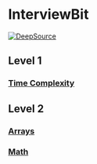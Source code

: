 # InterviewBit
[![DeepSource](https://deepsource.io/gh/themagicalmammal/InterviewBit.svg/?label=active+issues&show_trend=true)](https://deepsource.io/gh/themagicalmammal/InterviewBit/?ref=repository-badge) </br>

## Level 1
### [Time Complexity](https://github.com/themagicalmammal/InterviewBit/tree/main/Level%201%20-%20Time%20Complexity)

## Level 2
### [Arrays](https://github.com/themagicalmammal/InterviewBit/tree/main/Level%202/Arrays)
### [Math](https://github.com/themagicalmammal/InterviewBit/tree/main/Level%202/Math)
